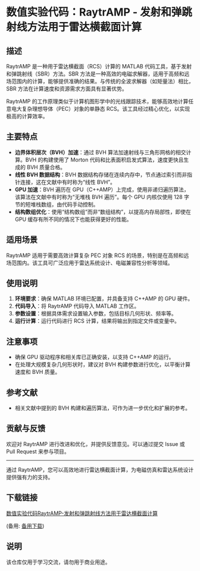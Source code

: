 # 数值实验代码：RaytrAMP - 发射和弹跳射线方法用于雷达横截面计算

## 描述

RaytrAMP 是一种用于雷达横截面（RCS）计算的 MATLAB 代码工具，基于发射和弹跳射线（SBR）方法。SBR 方法是一种高效的电磁求解器，适用于高频和远场范围内的计算，能够提供准确的结果。与传统的全波求解器（如矩量法）相比，SBR 方法在计算速度和资源需求方面具有显著优势。

RaytrAMP 的工作原理类似于计算机图形学中的光线跟踪技术，能够高效地计算任意电大复杂理想导体（PEC）对象的单静态 RCS。该工具经过精心优化，以实现极高的计算效率。

## 主要特点

- **边界体积层次（BVH）加速**：通过 BVH 算法加速射线与三角形网格的相交计算。BVH 的构建使用了 Morton 代码和比表面积启发式算法，速度更快且生成的 BVH 质量合格。
- **线性 BVH 数据结构**：BVH 数据结构存储在连续内存中，节点通过索引而非指针连接，这在文献中有时称为“线性 BVH”。
- **GPU 加速**：BVH 遍历在 GPU（C++AMP）上完成，使用非递归遍历算法，该算法在文献中有时称为“无堆栈 BVH 遍历”。每个 GPU 内核仅使用 128 字节的短堆栈数组，由代码手动控制。
- **结构数组优化**：使用“结构数组”而非“数组结构”，以提高内存局部性，即使在 GPU 缓存有所不同的情况下也能获得更好的性能。

## 适用场景

RaytrAMP 适用于需要高效计算复杂 PEC 对象 RCS 的场景，特别是在高频和远场范围内。该工具可广泛应用于雷达系统设计、电磁兼容性分析等领域。

## 使用说明

1. **环境要求**：确保 MATLAB 环境已配置，并具备支持 C++AMP 的 GPU 硬件。
2. **代码导入**：将 RaytrAMP 代码导入 MATLAB 工作区。
3. **参数设置**：根据具体需求设置输入参数，包括目标几何形状、频率等。
4. **运行计算**：运行代码进行 RCS 计算，结果将输出到指定文件或变量中。

## 注意事项

- 确保 GPU 驱动程序和相关库已正确安装，以支持 C++AMP 的运行。
- 在处理大规模复杂几何形状时，建议对 BVH 构建参数进行优化，以平衡计算速度和 BVH 质量。

## 参考文献

- 相关文献中提到的 BVH 构建和遍历算法，可作为进一步优化和扩展的参考。

## 贡献与反馈

欢迎对 RaytrAMP 进行改进和优化，并提供反馈意见。可以通过提交 Issue 或 Pull Request 来参与项目。

---

通过 RaytrAMP，您可以高效地进行雷达横截面计算，为电磁仿真和雷达系统设计提供强有力的支持。

## 下载链接
[数值实验代码RaytrAMP-发射和弹跳射线方法用于雷达横截面计算](https://pan.quark.cn/s/cffef85a6095) 

(备用: [备用下载](https://pan.baidu.com/s/1G_ldYC7Odp6kA8NovGsDlA?pwd=1234))

## 说明

该仓库仅用于学习交流，请勿用于商业用途。
